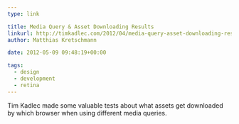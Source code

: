 ```yaml
---
type: link

title: Media Query & Asset Downloading Results
linkurl: http://timkadlec.com/2012/04/media-query-asset-downloading-results/
author: Matthias Kretschmann

date: 2012-05-09 09:48:19+00:00

tags:
  - design
  - development
  - retina
---
```


Tim Kadlec made some valuable tests about what assets get downloaded by which browser when using different media queries.
